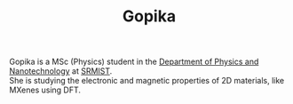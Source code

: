 ﻿---
_build:
  render: always
  list: always

# Display name
title: Gopika

# Full name (for SEO)
first_name: Gopika
last_name: Sreelekha
join: 2023

# Username (this should match the folder name)
authors:
  - Gopika

# Is this the primary user of the site?
superuser: false

# Role/position
role: MSc (Physics)

# Organizations/Affiliations
organizations:
  - name: SRM Institute of Science and Technology
    url: 'https://www.srmist.edu.in/'

# Short bio (displayed in user profile at end of posts)
bio: My research interest covers the study of 2D energy materials like halides and carbides.

interests:
  - Materials Science
  - MXenes
  - Computational Physics


education:
  courses:
    - course: MSc in Physics
      institution: SRM Institute of Science and Technology
      year: (2023 -)
    - course: BSc in Physics
      institution: KSMDB College, University of Kerala
      year: 2023
social:
  - icon: envelope
    icon_pack: fas
    link: 'mailto:gs7261@srmist.edu.in'
user_groups:
  - Grad Students
---

Gopika is a MSc (Physics) student in the [Department of Physics and Nanotechnology](https://www.srmist.edu.in/department/department-of-physics-and-nanotechnology/) at [SRMIST](https://www.srmist.edu.in).<br>She is studying the electronic and magnetic properties of 2D materials, like MXenes using DFT.
